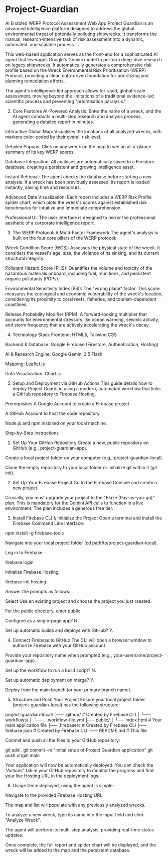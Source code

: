 # Project-Guardian
AI Enabled WERP Protocol Assessment Web App
Project Guardian is an advanced intelligence platform designed to address the global environmental threat of potentially polluting shipwrecks. It transforms the manual, research-intensive task of risk assessment into a dynamic, automated, and scalable process.

This web-based application serves as the front-end for a sophisticated AI agent that leverages Google's Gemini model to perform deep-dive research on legacy shipwrecks. It automatically generates a comprehensive risk profile based on the Wreck Environmental Risk Prioritisation (WERP) Protocol, providing a clear, data-driven foundation for prioritizing and planning remediation efforts.

The agent's intelligence-led approach allows for rapid, global-scale assessment, moving beyond the limitations of a traditional evidence-led scientific process and preventing "prioritisation paralysis."

2. Core Features
AI-Powered Analysis: Enter the name of a wreck, and the AI agent conducts a multi-step research and analysis process, generating a detailed report in minutes.

Interactive Global Map: Visualizes the locations of all analyzed wrecks, with markers color-coded by their overall risk level.

Detailed Popups: Click on any wreck on the map to see an at-a-glance summary of its key WERP scores.

Database Integration: All analyses are automatically saved to a Firestore database, creating a persistent and growing intelligence asset.

Instant Retrieval: The agent checks the database before starting a new analysis. If a wreck has been previously assessed, its report is loaded instantly, saving time and resources.

Advanced Data Visualization: Each report includes a WERP Risk Profile spider chart, which plots the wreck's scores against established risk benchmarks for intuitive and immediate comprehension.

Professional UI: The user interface is designed to mirror the professional aesthetic of a corporate intelligence report.

3. The WERP Protocol: A Multi-Factor Framework
The agent's analysis is built on the four core pillars of the WERP protocol:

Wreck Condition Score (WCS): Assesses the physical state of the wreck. It considers the vessel's age, size, the violence of its sinking, and its current structural integrity.

Pollutant Hazard Score (PHS): Quantifies the volume and toxicity of the hazardous materials onboard, including fuel, munitions, and persistent organic pollutants (POPs).

Environmental Sensitivity Index (ESI): The "wrong place" factor. This score measures the ecological and economic vulnerability of the wreck's location, considering its proximity to coral reefs, fisheries, and tourism-dependent coastlines.

Release Probability Modifier (RPM): A forward-looking multiplier that accounts for environmental stressors like ocean warming, seismic activity, and storm frequency that are actively accelerating the wreck's decay.

4. Technology Stack
Frontend: HTML5, Tailwind CSS

Backend & Database: Google Firebase (Firestore, Authentication, Hosting)

AI & Research Engine: Google Gemini 2.5 Flash

Mapping: Leaflet.js

Data Visualization: Chart.js

5. Setup and Deployment via GitHub Actions
This guide details how to deploy Project Guardian using a modern, automated workflow that links a GitHub repository to Firebase Hosting.

Prerequisites
A Google Account to create a Firebase project.

A GitHub Account to host the code repository.

Node.js and npm installed on your local machine.

Step-by-Step Instructions
1. Set Up Your GitHub Repository
Create a new, public repository on GitHub (e.g., project-guardian-app).

Create a local project folder on your computer (e.g., project-guardian-local).

Clone the empty repository to your local folder or initialize git within it (git init).

2. Set Up Your Firebase Project
Go to the Firebase Console and create a new project.

Crucially, you must upgrade your project to the "Blaze (Pay-as-you-go)" plan. This is mandatory for the Gemini API calls to function in a live environment. The plan includes a generous free tier.

3. Install Firebase CLI & Initialize the Project
Open a terminal and install the Firebase Command Line Interface:

npm install -g firebase-tools

Navigate into your local project folder (cd path/to/project-guardian-local).

Log in to Firebase:

firebase login

Initialize Firebase Hosting:

firebase init hosting

Answer the prompts as follows:

Select Use an existing project and choose the project you just created.

For the public directory, enter public.

Configure as a single-page app? N.

Set up automatic builds and deploys with GitHub? Y.

4. Connect Firebase to GitHub
The CLI will open a browser window to authorize Firebase with your GitHub account.

Provide your repository name when prompted (e.g., your-username/project-guardian-app).

Set up the workflow to run a build script? N.

Set up automatic deployment on merge? Y.

Deploy from the main branch (or your primary branch name).

5. Structure and Push Your Project
Ensure your local project folder (project-guardian-local) has the following structure:

project-guardian-local/
├── .github/                 # Created by Firebase CLI
│   └── workflows/
│       └── ...workflow-file.yml
├── public/
│   └── index.html           # Your main application file
├── .firebaserc              # Created by Firebase CLI
├── firebase.json            # Created by Firebase CLI
└── README.md                # This file

Commit and push all the files to your GitHub repository:

git add .
git commit -m "Initial setup of Project Guardian application"
git push origin main

Your application will now be automatically deployed. You can check the "Actions" tab in your GitHub repository to monitor the progress and find your live Hosting URL in the deployment logs.

6. Usage
Once deployed, using the agent is simple:

Navigate to the provided Firebase Hosting URL.

The map and list will populate with any previously analyzed wrecks.

To analyze a new wreck, type its name into the input field and click "Analyze Wreck".

The agent will perform its multi-step analysis, providing real-time status updates.

Once complete, the full report and spider chart will be displayed, and the wreck will be added to the map and the persistent database.
